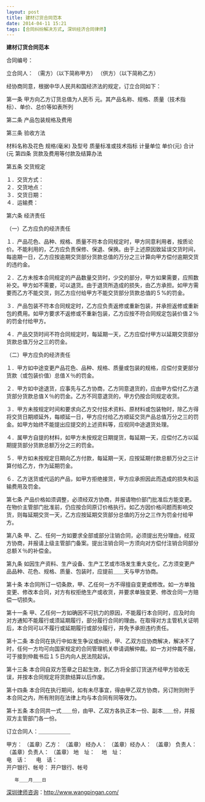 ```yaml
---
layout: post
title: 建材订货合同范本
date: 2014-04-11 15:21
tags: [合同纠纷解决方式, 深圳经济合同律师]
---
```

<strong>建材订货合同范本</strong>

合同编号：              

立合同人：                （需方）（以下简称甲方）
                          （供方）（以下简称乙方）

经协商同意，根据中华人民共和国经济法的规定，订立合同如下：

第一条 甲方向乙方订货总值为人民币     元。其产品名称、规格、质量（技术指标）、单价、总价等如表所列

第二条 产品包装规格及费用              

第三条 验收方法
                      
材料名称及花色 规格(毫米) 及型号 质量标准或技术指标 计量单位 单价(元) 合计(元
第四条 货款及费用等付款及结算办法                        

第五条 交货规定

１．交货方式：                        
２．交货地点：                        
３．交货日期：                        
４．运输费：                        

第六条 经济责任

（一）乙方应负的经济责任

１．产品花色、品种、规格、质量不符本合同规定时，甲方同意利用者，按质论价。不能利用的，乙方应负责保修、保退、保换。由于上述原因致延误交货时间，每逾期一日，乙方应按逾期交货部分货款总值的万分之三计算向甲方偿付逾期交货的违约金。

２．乙方未按本合同规定的产品数量交货时，少交的部分，甲方如果需要，应照数补交。甲方如不需要，可以退货。由于退货所造成的损失，由乙方承担。如甲方需要而乙方不能交货，则乙方应付给甲方不能交货部分货款总值的５%的罚金。

３．产品包装不符本合同规定时，乙方应负责返修或重新包装，并承担返修或重新包的费用。如甲方要求不返修或不重新包装，乙方应按不符合同规定包装价值２％的罚金付给甲方。

４．产品交货时间不符合同规定时，每延期一天，乙方应偿付甲方以延期交货部分货款总值万分之三的罚金。

（二）甲方应负的经济责任

１．甲方如中途变更产品花色、品种、规格、质量或包装的规格，应偿付变更部分货款（或包装价值）总值Ｘ％的罚金。

２．甲方如中途退货，应事先与乙方协商，乙方同意退货的，应由甲方偿付乙方退货部分货款总值Ｘ％的罚金。乙方不同意退货的，甲方仍按合同规定收货。

３．甲方未按规定时间和要求向乙方交付技术资料、原材料或包装物时，除乙方得将交货日期顺延外，每顺延一日，甲方应付给乙方顺延交货产品总值万分之三的罚金。如甲方始终不能提出应提交的上述资料等，应视同中途退货处理。

４．属甲方自提的材料，如甲方未按规定日期提货，每延期一天，应偿付乙方以延期提货部分货款总额万分之三的罚金。

５．甲方如未按规定日期向乙方付款，每延期一天，应按延期付款总额万分之三计算付给乙方，作为延期罚金。

６．乙方送货或代运的产品，如甲方拒绝接货，甲方应承担因此而造成的损失和运输费用及罚金。

第七条 产品价格如须调整，必须经双方协商，并报请物价部门批准后方能变更。在物价主管部门批准前，仍应按合同原订价格执行。如乙方因价格问题而影响交货，则每延期交货一天，乙方应按延期交货部分总值的万分之三作为罚金付给甲方。

第八条 甲、乙、任何一方如要求全部或部分注销合同，必须提出充分理由，经双方协商，并报请上级主管部门备案。提出注销合同一方须向对方偿付注销合同部分总额Ｘ％的补偿金。

第九条 如因生产资料、生产设备、生产工艺或市场发生重大变化，乙方须变更产品品种、花色、规格、质量、包装时，应提前＿＿天与甲方协商。

第十条 本合同所订一切条款，甲、乙任何一方不得擅自变更或修改。如一方单独变更、修改本合同，对方有权拒绝生产或收货，并要求单独变更、修改合同一方赔偿一切损失。

第十一条 甲、乙任何一方如确因不可抗力的原因，不能履行本合同时，应及时向对方通知不能履行或须延期履行，部分履行合同的理由。在取得对方主管机关证明后，本合同可以不履行或延期履行或部分履行，并免予承担违约责任。

第十二条 本合同在执行中如发生争议或纠纷，甲、乙双方应协商解决，解决不了时，任何一方均可向国家规定的合同管理机关申请调解仲裁。如一方对仲裁不服，可于接到仲裁书后１５日内向人民法院起诉。

第十三条 本合同自双方签章之日起生效，到乙方将全部订货送齐经甲方验收无误，并按本合同规定将货款结算以后作废。

第十四条 本合同在执行期间，如有未尽事宜，得由甲乙双方协商，另订附则附于本合同之内，所有附则在法律上均与本合同有同等效力。

第十五条 本合同共一式＿＿份，由甲、乙双方各执正本一份、副本＿＿份，并报双方主管部门各一份。

订立合同人：＿＿＿＿＿＿

甲方：                 （盖章）乙方：                 （盖章）
经办人：           （盖章）经办人：           （盖章）
负责人：           （盖章）负责人：           （盖章）
地　址：                 　地　址：                 
电　话：           　      电　话：           
开户银行、帐号：                  开户银行、帐号                 

       年＿＿月＿＿日

<a href="http://www.wangpingan.com/">深圳律师咨询</a>：<a href="http://www.wangpingan.com/">http://www.wangpingan.com/</a>

